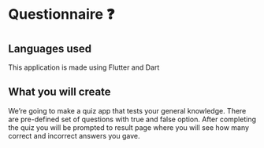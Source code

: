 # Questionnaire ❓

## Languages used

This application is made using Flutter and Dart

## What you will create

We’re going to make a quiz app that tests your general knowledge. There are pre-defined set of questions with true and false option. After completing the quiz you will be prompted to result page where you will see how many correct and incorrect answers you gave.
